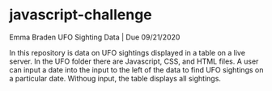 # javascript-challenge
Emma Braden
UFO Sighting Data | Due 09/21/2020

In this repository is data on UFO sightings displayed in a table on a live server. In the UFO folder there are Javascript, CSS, and HTML files. A user can input a date into the input to the left of the data to find UFO sightings on a particular date. Withoug input, the table displays all sightings. 
